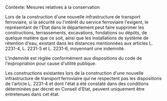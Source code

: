 Contexte: Mesures relatives à la conservation

Lors de la construction d'une nouvelle infrastructure de transport ferroviaire, si la sécurité ou l'intérêt du service ferroviaire l'exigent, le représentant de l'Etat dans le département peut faire supprimer les constructions, terrassements, excavations, fondations ou dépôts, de quelque matière que ce soit, ainsi que les installations de système de rétention d'eau, existant dans les distances mentionnées aux articles L. 2231-4, L. 2231-5 et L. 2231-6, moyennant une indemnité.

L'indemnité est réglée conformément aux dispositions du code de l'expropriation pour cause d'utilité publique.

Les constructions existantes lors de la construction d'une nouvelle infrastructure de transport ferroviaire qui ne respectent pas les dispositions de l'article L. 2231-4 et dont l'état a été constaté dans des conditions déterminées par décret en Conseil d'Etat, peuvent uniquement être entretenues dans cet état.